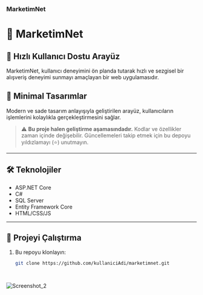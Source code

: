 ### MarketimNet
# 🛒 MarketimNet

## 🚀 Hızlı Kullanıcı Dostu Arayüz  
MarketimNet, kullanıcı deneyimini ön planda tutarak hızlı ve sezgisel bir alışveriş deneyimi sunmayı amaçlayan bir web uygulamasıdır.

## 🎨 Minimal Tasarımlar  
Modern ve sade tasarım anlayışıyla geliştirilen arayüz, kullanıcıların işlemlerini kolaylıkla gerçekleştirmesini sağlar.

> ⚠️ **Bu proje halen geliştirme aşamasındadır.** Kodlar ve özellikler zaman içinde değişebilir. Güncellemeleri takip etmek için bu depoyu yıldızlamayı (⭐) unutmayın.

---

## 🛠️ Teknolojiler
- ASP.NET Core
- C#
- SQL Server
- Entity Framework Core
- HTML/CSS/JS

---

## 📂 Projeyi Çalıştırma

1. Bu repoyu klonlayın:  
   ```bash
   git clone https://github.com/kullaniciAdi/marketimnet.git

 
![Screenshot_2](https://github.com/user-attachments/assets/c5f10020-4957-468d-b4c0-25e8f126d271)
